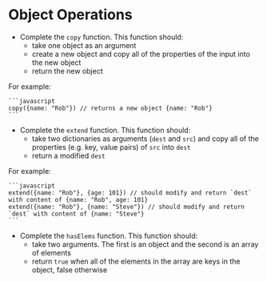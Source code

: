 # Object Operations

- Complete the `copy` function. This function should:
  - take one object as an argument
  - create a new object and copy all of the properties of the input into the new object
  - return the new object

For example:

    ```javascript
    copy({name: "Rob"}) // returns a new object {name: "Rob"}
    ```

- Complete the `extend` function. This function should:
  - take two dictionaries as arguments (`dest` and `src`) and copy all of the properties (e.g. key, value pairs) of `src` into `dest`
  - return a modified `dest`

For example:

    ```javascript
    extend({name: "Rob"}, {age: 101}) // should modify and return `dest` with content of {name: "Rob", age: 101}
    extend({name: "Rob"}, {name: "Steve"}) // should modify and return `dest` with content of {name: "Steve"}
    ```

- Complete the `hasElems` function. This function should:
  - take two arguments. The first is an object and the second is an array of elements
  - return `true` when all of the elements in the array are keys in the object, false otherwise